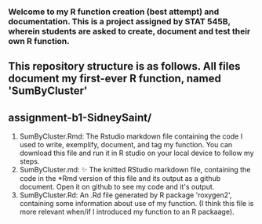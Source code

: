 
### Welcome to my R function creation (best attempt) and documentation. This is a project assigned by STAT 545B, wherein students are asked to create, document and test their own R function.

## This repository structure is as follows. All files document my first-ever R function, named 'SumByCluster'

## assignment-b1-SidneySaint/
  1. SumByCluster.Rmd: The Rstudio markdown file containing the code I used to write, exemplify, document, and tag my function. You can download this file and run it in R studio on your local device to follow my steps. 
  2. SumByCluster.md: :sparkles: The knitted RStudio markdown file, containing the code in the *Rmd version of this file and its output as a github document. Open it on github to see my code and it's output.
  3. SumByCluster.Rd: An .Rd file generated by R package 'roxygen2', containing some information about use of my function. (I think this file is more relevant when/if I introduced my function to an R packaage). 
